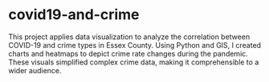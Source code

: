 # covid19-and-crime
This project applies data visualization to analyze the correlation between COVID-19 and crime types in Essex County. Using Python and GIS, I created charts and heatmaps to depict crime rate changes during the pandemic. These visuals simplified complex crime data, making it comprehensible to a wider audience.
